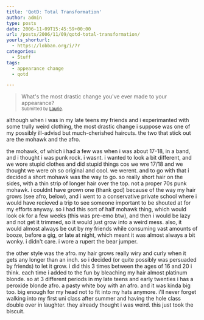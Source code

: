 ```yaml
---
title: 'QotD: Total Transformation'
author: admin
type: posts
date: 2006-11-09T15:45:59+00:00
url: /posts/2006/11/09/qotd-total-transformation/
yourls_shorturl:
  - https://lobban.org/i/7r
categories:
  - Stuff
tags:
  - appearance change
  - qotd

---
```

> What's the most drastic change you've ever made to your appearance?   
> <span style="font-size: 0.8em">Submitted by <a class="enclosure-inline-user" href="http://easyluckyfree.vox.com/">Laurie</a>.</span>

although when i was in my late teens my friends and i experimanted with some trully weird clothing, the most drastic change i suppose was one of my possibly ill-advisd but much-cherished haircuts. the two that stick out are the mohawk and the afro.

the mohawk, of which i had a few was when i was about 17-18, in a band, and i thought i was punk rock. i wasnt. i wanted to look a bit different, and we wore stupid clothes and did stupid things cos we wre 17/18 and we thought we were oh so original and cool. we werent. and to go with that i decided a short mohawk was the way to go. so really short hair on the sides, with a thin strip of longer hair over the top. not a proper 70s punk mohawk. i couldnt have grown one (thank god) because of the way my hair grows (see afro, below), and i went to a conservative private school where i would have recieved a trip to see someone important to be shouted at for my efforts anyway. so i had this sort of half mohawk thing, which would look ok for a few weeks (this was pre-emo btw), and then i would be lazy and not get it trimmed, so it would just grow into a weird mess. also, it would almost always be cut by my friends while consuming vast amounts of booze, before a gig, or late at night, which meant it was almost always a bit wonky. i didn't care. i wore a rupert the bear jumper.

the other style was the afro. my hair grows really wiry and curly when it gets any longer than an inch. so i decided (or quite possibly was persuaded by friends) to let it grow. i did this 3 times between the ages of 16 and 20 i think. each time i added to the fun by bleaching my hair almost platinum blonde. so at 3 different periods in my late teens and early twenties i has a peroxide blonde afro. a pasty white boy with an afro. and it was kinda big too. big enough for my head not to fit into my hats anymore. i'll never forget walking into my first uni class after summer and having the hole class double over in laughter. they already thought i was weird. this just took the biscuit.